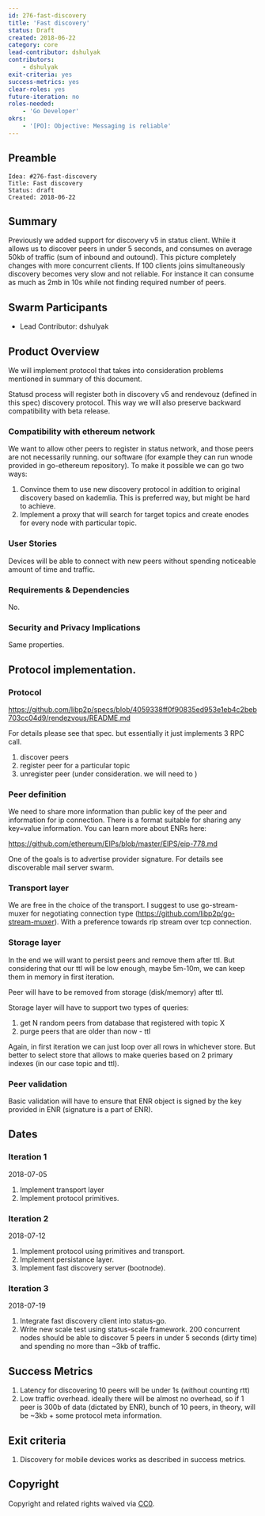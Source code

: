 ```yaml
---
id: 276-fast-discovery
title: 'Fast discovery'
status: Draft
created: 2018-06-22
category: core
lead-contributor: dshulyak
contributors:
    - dshulyak
exit-criteria: yes
success-metrics: yes
clear-roles: yes
future-iteration: no
roles-needed:
    - 'Go Developer'
okrs:
    - '[PO]: Objective: Messaging is reliable'
---
```


## Preamble

    Idea: #276-fast-discovery
    Title: Fast discovery
    Status: draft
    Created: 2018-06-22

## Summary

Previously we added support for discovery v5 in status client.
While it allows us to discover peers in under 5 seconds, and consumes on average 50kb of traffic (sum of inbound and outound).
This picture completely changes with more concurrent clients. If 100 clients joins simultaneously discovery becomes
very slow and not reliable. For instance it can consume as much as 2mb in 10s while not finding required number of peers.

## Swarm Participants

- Lead Contributor: dshulyak

## Product Overview

We will implement protocol that takes into consideration problems mentioned in summary of this document.

Statusd process will register both in discovery v5 and rendevouz (defined in this spec) discovery protocol.
This way we will also preserve backward compatibility with beta release.

### Compatibility with ethereum network

We want to allow other peers to register in status network, and those peers are not necessarily running.
our software (for example they can run wnode provided in go-ethereum repository). To make it possible we
can go two ways:

1. Convince them to use new discovery protocol in addition to original discovery based on kademlia.
This is preferred way, but might be hard to achieve.
2. Implement a proxy that will search for target topics and create enodes for every node with particular
topic.

### User Stories

Devices will be able to connect with new peers without spending noticeable amount of time and traffic.

### Requirements & Dependencies

No.

### Security and Privacy Implications

Same properties.

## Protocol implementation.

### Protocol

https://github.com/libp2p/specs/blob/4059338ff0f90835ed953e1eb4c2beb703cc04d9/rendezvous/README.md

For details please see that spec. but essentially it just implements 3 RPC call.
1. discover peers
2. register peer for a particular topic
3. unregister peer (under consideration. we will need to )

### Peer definition

We need to share more information than public key of the peer and information
for ip connection. There is a format suitable for sharing any
key=value information. You can learn more about ENRs here:

https://github.com/ethereum/EIPs/blob/master/EIPS/eip-778.md

One of the goals is to advertise provider signature.
For details see discoverable mail server swarm.

### Transport layer

We are free in the choice of the transport. I suggest to use go-stream-muxer
for negotiating connection type (https://github.com/libp2p/go-stream-muxer).
With a preference towards rlp stream over tcp connection.

### Storage layer

In the end we will want to persist peers and remove them after ttl. But
considering that our ttl will be low enough, maybe 5m-10m, we can keep them
in memory in first iteration.

Peer will have to be removed from storage (disk/memory) after ttl.

Storage layer will have to support two types of queries:
1. get N random peers from database that registered with topic X
2. purge peers that are older than now - ttl

Again, in first iteration we can just loop over all rows in whichever store.
But better to select store that allows to make queries based on 2 primary indexes
(in our case topic and ttl).

### Peer validation

Basic validation will have to ensure that ENR object is signed by the key
provided in ENR (signature is a part of ENR).

## Dates

### Iteration 1

2018-07-05

1. Implement transport layer
2. Implement protocol primitives.

### Iteration 2

2018-07-12

1. Implement protocol using primitives and transport.
2. Implement persistance layer.
3. Implement fast discovery server (bootnode).

### Iteration 3

2018-07-19

1. Integrate fast discovery client into status-go.
2. Write new scale test using status-scale framework. 200 concurrent nodes should be
able to discover 5 peers in under 5 seconds (dirty time) and spending no more than ~3kb of traffic.

## Success Metrics

1. Latency for discovering 10 peers will be under 1s (without counting rtt)
2. Low traffic overhead. ideally there will be almost no overhead,
so if 1 peer is 300b of data (dictated by ENR), bunch of 10 peers, in theory, will be ~3kb + some protocol meta information.

## Exit criteria

1. Discovery for mobile devices works as described in success metrics.

## Copyright

Copyright and related rights waived
via [CC0](https://creativecommons.org/publicdomain/zero/1.0/).
